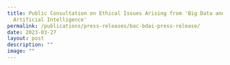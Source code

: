 ```yaml
---
title: Public Consultation on Ethical Issues Arising from 'Big Data and
  Artificial Intelligence'
permalink: /publications/press-releases/bac-bdai-press-release/
date: 2023-03-27
layout: post
description: ""
image: ""
---
```

